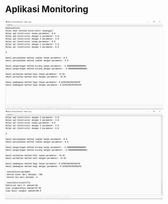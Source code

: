 # Aplikasi Monitoring

[![N|Solid](https://github.com/fikriadinarta/calculator/blob/master/Screenshot%20(3).png)](https://github.com/fikriadinarta/calculator/blob/master/Screenshot%20(3).png)
[![N|Solid](https://github.com/fikriadinarta/calculator/blob/master/Screenshot%20(4).png)](https://github.com/fikriadinarta/calculator/blob/master/Screenshot%20(4).png)
